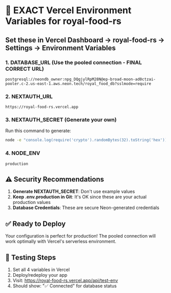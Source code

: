 # 🔑 EXACT Vercel Environment Variables for royal-food-rs

## Set these in Vercel Dashboard → royal-food-rs → Settings → Environment Variables

### 1. DATABASE_URL (Use the pooled connection - FINAL CORRECT URL)
```
postgresql://neondb_owner:npg_DQgjylRpM28N@ep-broad-moon-ad0ctzai-pooler.c-2.us-east-1.aws.neon.tech/royal_food_db?sslmode=require
```

### 2. NEXTAUTH_URL
```
https://royal-food-rs.vercel.app
```

### 3. NEXTAUTH_SECRET (Generate your own)
Run this command to generate:
```bash
node -e "console.log(require('crypto').randomBytes(32).toString('hex'))"
```

### 4. NODE_ENV
```
production
```

## ⚠️ Security Recommendations

1. **Generate NEXTAUTH_SECRET**: Don't use example values
2. **Keep .env.production in Git**: It's OK since these are your actual production values
3. **Database Credentials**: These are secure Neon-generated credentials

## ✅ Ready to Deploy

Your configuration is perfect for production! The pooled connection will work optimally with Vercel's serverless environment.

## 🧪 Testing Steps

1. Set all 4 variables in Vercel
2. Deploy/redeploy your app
3. Visit: https://royal-food-rs.vercel.app/api/test-env
4. Should show: "✅ Connected" for database status
